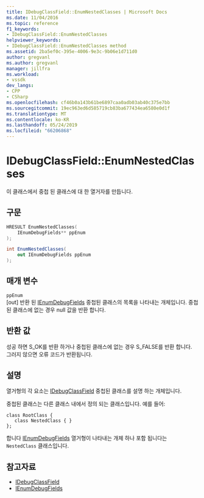 ```yaml
---
title: IDebugClassField::EnumNestedClasses | Microsoft Docs
ms.date: 11/04/2016
ms.topic: reference
f1_keywords:
- IDebugClassField::EnumNestedClasses
helpviewer_keywords:
- IDebugClassField::EnumNestedClasses method
ms.assetid: 2ba5ef0c-395e-4006-9e3c-9b06e1d711d0
author: gregvanl
ms.author: gregvanl
manager: jillfra
ms.workload:
- vssdk
dev_langs:
- CPP
- CSharp
ms.openlocfilehash: cf46b0a143b61be6897caa0adb03ab40c375e7bb
ms.sourcegitcommit: 19ec963ed6d585719cb83ba677434ea6580e0d1f
ms.translationtype: MT
ms.contentlocale: ko-KR
ms.lasthandoff: 05/24/2019
ms.locfileid: "66206868"
---
```

# <a name="idebugclassfieldenumnestedclasses"></a>IDebugClassField::EnumNestedClasses
이 클래스에서 중첩 된 클래스에 대 한 열거자를 만듭니다.

## <a name="syntax"></a>구문

```cpp
HRESULT EnumNestedClasses(
    IEnumDebugFields** ppEnum
);
```

```csharp
int EnumNestedClasses(
    out IEnumDebugFields ppEnum
);
```

## <a name="parameters"></a>매개 변수
`ppEnum`\
[out] 반환 된 [IEnumDebugFields](../../../extensibility/debugger/reference/ienumdebugfields.md) 중첩된 클래스의 목록을 나타내는 개체입니다. 중첩된 클래스에 없는 경우 null 값을 반환 합니다.

## <a name="return-value"></a>반환 값
성공 하면 S_OK를 반환 하거나 중첩된 클래스에 없는 경우 S_FALSE를 반환 합니다. 그러지 않으면 오류 코드가 반환됩니다.

## <a name="remarks"></a>설명
열거형의 각 요소는 [IDebugClassField](../../../extensibility/debugger/reference/idebugclassfield.md) 중첩된 클래스를 설명 하는 개체입니다.

중첩된 클래스는 다른 클래스 내에서 정의 되는 클래스입니다. 예를 들어:

```
class RootClass {
   class NestedClass { }
};
```

합니다 [IEnumDebugFields](../../../extensibility/debugger/reference/ienumdebugfields.md) 열거형이 나타내는 개체 하나 포함 됩니다는 `NestedClass` 클래스입니다.

## <a name="see-also"></a>참고자료
- [IDebugClassField](../../../extensibility/debugger/reference/idebugclassfield.md)
- [IEnumDebugFields](../../../extensibility/debugger/reference/ienumdebugfields.md)

